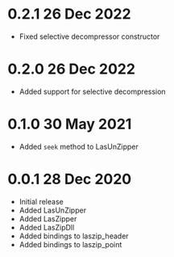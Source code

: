 # 0.2.1 26 Dec 2022

- Fixed selective decompressor constructor

# 0.2.0 26 Dec 2022

- Added support for selective decompression

# 0.1.0 30 May 2021

- Added `seek` method to LasUnZipper

# 0.0.1 28 Dec 2020

- Initial release
- Added LasUnZipper
- Added LasZipper
- Added LasZipDll
- Added bindings to laszip_header
- Added bindings to laszip_point